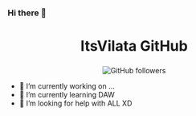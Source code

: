 ### Hi there 👋

<div id="header" align="center">
    <h1 align="center">ItsVilata GitHub</h1>
    <h3></h3>
   <img alt="GitHub followers" src="https://img.shields.io/github/followers/ItsVilalta?color=%23B902F2&label=Folowers&style=plastic">
</div>

- 🔭 I’m currently working on ...
- 🌱 I’m currently learning DAW
- 🤔 I’m looking for help with ALL XD

